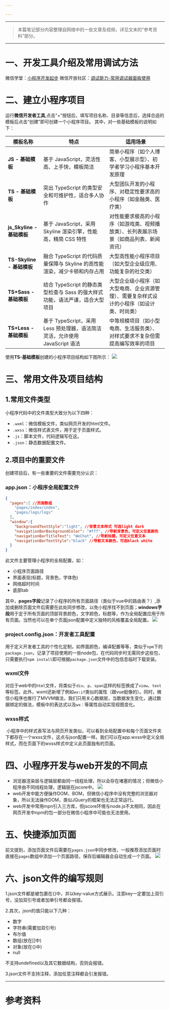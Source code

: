 ```yaml
---

---
```

--- 
> 本篇笔记部分内容整理自网络中的一些文章及视频，详见文末的“参考资料”部分。
--- 
# 一、开发工具介绍及常用调试方法

微信学堂：[小程序开发起步](https://developers.weixin.qq.com/community/business/doc/0008e2af35095847dc88cb9015600d)
微信开放社区：[调试能力-常用调试器面板使用](https://developers.weixin.qq.com/community/business/doc/000ce84ed20ec0aa45acded645bc0d)

# 二、建立小程序项目

运行**微信开发者工具**,点击"+"按钮后，填写项目名称、目录等信息后，选择合适的模板后点击“创建”即可创建一个小程序项目。
其中，对一些基础模板的说明如下：

| 模板名称                  | 特点                                                   | 适用场景                                          |
| --------------------- | ---------------------------------------------------- | --------------------------------------------- |
| **JS - 基础模板**         | 基于 JavaScript，灵活性高、上手快，模板简洁                          | 简单小程序（如个人博客、小型展示型）、初学者学习小程序基本开发原理             |
| **TS - 基础模板**         | 突出 TypeScript 的类型安全和可维护性，适合多人协作                      | 大型团队开发的小程序、对稳定性要求高的小程序（如金融类、医疗类）              |
| **js_Skyline - 基础模板** | 基于 JavaScript，采用 Skyline 渲染引擎，性能高，精简 CSS 特性          | 对性能要求极高的小程序（如游戏类、视频播放类）、长列表展示场景（如商品列表、新闻资讯）   |
| **TS-Skyline - 基础模板** | 融合 TypeScript 的代码质量保障与 Skyline 的高性能渲染，减少卡顿和内存占用      | 大型高性能小程序项目（如大型企业级应用、功能复杂的社交类）                 |
| **TS+Sass - 基础模板**    | 结合 TypeScript 的静态类型检查与 Sass 的强大样式功能，语法严谨，适合大型项目      | 大型企业级小程序（如大型电商、企业资源管理）、需要复杂样式设计的小程序（如设计类、时尚类） |
| **TS+Less - 基础模板**    | 基于 TypeScript，采用 Less 预处理器，语法简洁灵活，允许使用 JavaScript 语法 | 中等规模项目（如小型电商、生活服务类）、对样式要求不复杂但需提高编写效率的项目       |

使用**TS-基础模板**创建的小程序项目结构如下图所示：
![](20250728141458327.png)
# 三、常用文件及项目结构

## 1.常用文件类型

小程序代码中的文件类型大致分为以下四种：

- `.wxml`：微信模板文件，类似网页开发的html文件。
- `.wxss`：微信样式表文件，用于定于页面样式。
- `.js`：脚本文件，代码逻辑写在这。
- `.json`：静态数据配置文件。

## 2.项目中的重要文件

创建项目后，有一些重要的文件需要充分认识：
### app.json：小程序全局配置文件

```json
{
  "pages":[ //页面数组
    "pages/index/index",
    "pages/logs/logs"
  ],
  "window":{
    "backgroundTextStyle":"light", //背景文本样式 可选light dark
    "navigationBarBackgroundColor": "#fff", //导航背景色，可定义任意颜色
    "navigationBarTitleText": "WeChat", //导航标题，可定义任意文本
    "navigationBarTextStyle":"black" //导航文本颜色，可选black white
  }
}
```
此文件主要管理小程序的全局配置，如：

- 小程序页面路径
- 界面表现(标题，背景色，字体色)
- 网络超时时间
- 底部tab

其中，**pages字段**记录了小程序的所有页面路径（类似于vue中的路由表？）,添加或删除页面文件后需要在此处同步修改，以免小程序找不到页面；**windows字段**用于定于所有页面的顶部背景颜色，文字颜色，标题等，作为全局配置应用于所有页面。当然也可以在单个页面json配置中定义独特的风格覆盖全局配置。
![](20250728133628228.png)

### project.config.json：开发者工具配置

用于定义开发者工具的个性化定制，如界面颜色，编译配置等等，类似于`npm`下的`package.json`，记录了项目使用的一些node包，在代码同步时无需同步这些包，只需要执行`npm install`即可根据`package.json`文件中的包信息临时下载安装。

### wxml文件

对应于web中的`html`文件，将类似于`div`、`p`、`span`这样的标签换成了`view`、`text`等标签。此外，wxml还新增了例如`wx:if`类似的属性（跟vue挺像的）。同时，微信小程序也推行了MVVM做法，我们只用关心数据层，当数据发生变化，通过数据绑定的做法，模板中的表达式以及`wx：`等属性自动实现视图变化。

### wxss样式

 小程序中的样式表写法与网页开发类似，可以看到全局配置中和每个页面文件夹下都存在一个wxss文件，这点与json配置一样。我们可以在app.wxss中定义全局样式，而在页面下的wxss样式中定义此页面独有的页面。

# 四、小程序开发与web开发的不同点

- 浏览器渲染层与逻辑层都由同一线程处理，所以会存在堵塞的情况；但微信小程序由不同线程处理，逻辑层在jscore中。
![](20250728134705499.png)
- web开发中能方便操作DOM、BOM，但微信小程序中没有完整的浏览器对象，所以无法操作DOM，类似JQuery的框架也无法正常运行。
- web开发中常用mpn引入三方库，但jscore环境与node.js不太相同，因此在网页开发中npm的包一部分在微信小程序中可能也无法使用。

# 五、快捷添加页面

前文提到，添加页面文件后需要在`pages.json`中同步修改，一般推荐添加页面时直接在`pages`数组中添加一个页面路径，保存后编辑器会自动生成一个页面。
![](20250728135211032.gif)

# 六、json文件的编写规则
1.json文件都是被包裹在{}中，并以key-value方式展示。注意key一定要加上双引号，没加双引号或者加单引号都会报错。

2.其次，json的值只能以下几种：

- 数字
- 字符串(需要加双引号)
- 布尔值
- 数组(放在\[]中)
- 对象(放在{}中)
- null

不支持undefined以及其它数据结构，否则会报错。

3.json文件不支持注释，添加任意注释都会引发报错。

--- 
# 参考资料

[^1]: 热爱技术的小郑.超详细微信小程序开发学习笔记，看完你也可以动手做微信小程序项目\[EB/OL].(2024-08-20)\[2025-07-28]. https://developer.aliyun.com/article/1590890
[^2]: 微信开放社区.开发 · 小程序开发从入门到进阶\[EB/OL].(2021-08-24)\[2025-07-28]. https://developers.weixin.qq.com/community/business
[^3]: 听风是风.从零开始的微信小程序入门教程(一)\[EB/OL].(2019-06-29)\[2025-07-28]. https://www.cnblogs.com/echolun/p/11094605.html